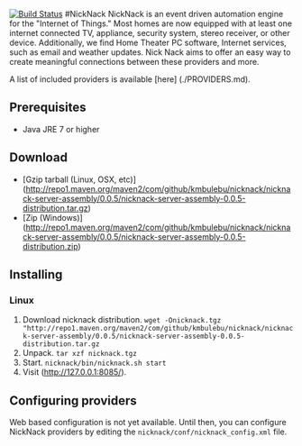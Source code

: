 [![Build Status](https://drone.io/github.com/kmbulebu/NickNack/status.png)](https://drone.io/github.com/kmbulebu/NickNack/latest)
#NickNack 
NickNack is an event driven automation engine for the "Internet of Things." Most homes are now equipped with at least one internet connected TV, appliance, security system, stereo receiver, or other device. Additionally, we find Home Theater PC software, Internet services, such as email and weather updates. Nick Nack aims to offer an easy way to create meaningful connections between these providers and more.

A list of included providers is available [here] (./PROVIDERS.md).

## Prerequisites
* Java JRE 7 or higher

## Download
* [Gzip tarball (Linux, OSX, etc)] (http://repo1.maven.org/maven2/com/github/kmbulebu/nicknack/nicknack-server-assembly/0.0.5/nicknack-server-assembly-0.0.5-distribution.tar.gz)
* [Zip (Windows)] (http://repo1.maven.org/maven2/com/github/kmbulebu/nicknack/nicknack-server-assembly/0.0.5/nicknack-server-assembly-0.0.5-distribution.zip)

## Installing
### Linux 
1. Download nicknack distribution. `wget -Onicknack.tgz "http://repo1.maven.org/maven2/com/github/kmbulebu/nicknack/nicknack-server-assembly/0.0.5/nicknack-server-assembly-0.0.5-distribution.tar.gz`
2. Unpack. `tar xzf nicknack.tgz`
3. Start. `nicknack/bin/nicknack.sh start`
4. Visit (http://127.0.0.1:8085/).

## Configuring providers
Web based configuration is not yet available. Until then, you can configure NickNack providers by editing the `nicknack/conf/nicknack_config.xml` file. 
